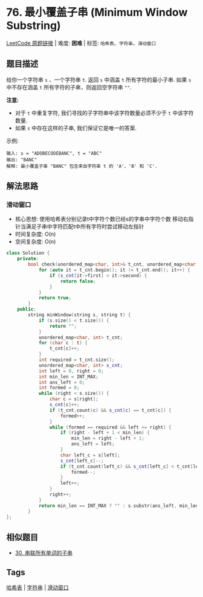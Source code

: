 # 76. 最小覆盖子串 (Minimum Window Substring)

[LeetCode 原题链接](https://leetcode.cn/problems/minimum-window-substring/) | 难度: **困难** | 标签: `哈希表`、`字符串`、`滑动窗口`

## 题目描述

给你一个字符串 `s` 、一个字符串 `t`. 返回 `s` 中涵盖 `t` 所有字符的最小子串. 如果 `s` 中不存在涵盖 `t` 所有字符的子串，则返回空字符串 `""`.

**注意:**

- 对于 `t` 中重复字符, 我们寻找的子字符串中该字符数量必须不少于 `t` 中该字符数量.
- 如果 `s` 中存在这样的子串, 我们保证它是唯一的答案.

示例:

```plaintext
输入: s = "ADOBECODEBANC", t = "ABC"
输出: "BANC"
解释: 最小覆盖子串 "BANC" 包含来自字符串 t 的 'A'、'B' 和 'C'.
```

## 解法思路

### 滑动窗口

- 核心思想: 使用哈希表分别记录t中字符个数已经s的字串中字符个数 移动右指针当满足子串中字符匹配t中所有字符时尝试移动左指针
- 时间复杂度: O(n)
- 空间复杂度: O(n)

```cpp
class Solution {
    private:
        bool check(unordered_map<char, int>& t_cnt, unordered_map<char, int>& s_cnt) {
            for (auto it = t_cnt.begin(); it != t_cnt.end(); it++) {
                if (s_cnt[it->first] < it->second) {
                    return false;
                }
            }
            return true;
        }
    public:
        string minWindow(string s, string t) {
            if (s.size() < t.size()) {
                return "";
            }
            unordered_map<char, int> t_cnt;
            for (char c : t) {
                t_cnt[c]++;
            }
            int required = t_cnt.size();
            unordered_map<char, int> s_cnt;
            int left = 0, right = 0;
            int min_len = INT_MAX;
            int ans_left = 0;
            int formed = 0;
            while (right < s.size()) {
                char c = s[right];
                s_cnt[c]++;
                if (t_cnt.count(c) && s_cnt[c] == t_cnt[c]) {
                    formed++;
                }
                while (formed == required && left <= right) {
                    if (right - left + 1 < min_len) {
                        min_len = right - left + 1;
                        ans_left = left;
                    }
                    char left_c = s[left];
                    s_cnt[left_c]--;
                    if (t_cnt.count(left_c) && s_cnt[left_c] < t_cnt[left_c]) {
                        formed--;
                    }
                    left++;
                }
                right++;
            }
            return min_len == INT_MAX ? "" : s.substr(ans_left, min_len);
        }
};
```

## 相似题目

- [30. 串联所有单词的子串](https://leetcode.cn/problems/substring-with-concatenation-of-all-words/)

## Tags

[哈希表](/tags/hash-table.md) | [字符串](/tags/string.md) | [滑动窗口](/tags/sliding-window.md)
